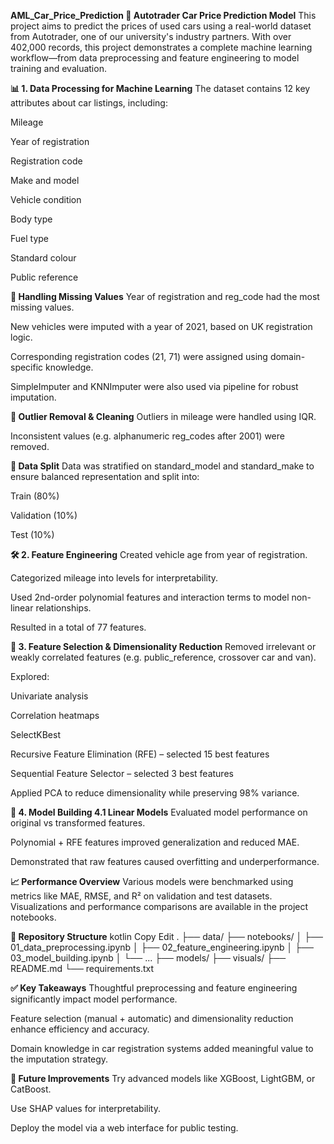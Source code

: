 **AML_Car_Price_Prediction
🚗 Autotrader Car Price Prediction Model**
This project aims to predict the prices of used cars using a real-world dataset from Autotrader, one of our university's industry partners. With over 402,000 records, this project demonstrates a complete machine learning workflow—from data preprocessing and feature engineering to model training and evaluation.

**📊 1. Data Processing for Machine Learning**
The dataset contains 12 key attributes about car listings, including:

Mileage

Year of registration

Registration code

Make and model

Vehicle condition

Body type

Fuel type

Standard colour

Public reference

**🧹 Handling Missing Values**
Year of registration and reg_code had the most missing values.

New vehicles were imputed with a year of 2021, based on UK registration logic.

Corresponding registration codes (21, 71) were assigned using domain-specific knowledge.

SimpleImputer and KNNImputer were also used via pipeline for robust imputation.

**🚫 Outlier Removal & Cleaning**
Outliers in mileage were handled using IQR.

Inconsistent values (e.g. alphanumeric reg_codes after 2001) were removed.

**🧪 Data Split**
Data was stratified on standard_model and standard_make to ensure balanced representation and split into:

Train (80%)

Validation (10%)

Test (10%)

**🛠️ 2. Feature Engineering**
Created vehicle age from year of registration.

Categorized mileage into levels for interpretability.

Used 2nd-order polynomial features and interaction terms to model non-linear relationships.

Resulted in a total of 77 features.

**🧠 3. Feature Selection & Dimensionality Reduction**
Removed irrelevant or weakly correlated features (e.g. public_reference, crossover car and van).

Explored:

Univariate analysis

Correlation heatmaps

SelectKBest

Recursive Feature Elimination (RFE) – selected 15 best features

Sequential Feature Selector – selected 3 best features

Applied PCA to reduce dimensionality while preserving 98% variance.

**🤖 4. Model Building
4.1 Linear Models**
Evaluated model performance on original vs transformed features.

Polynomial + RFE features improved generalization and reduced MAE.

Demonstrated that raw features caused overfitting and underperformance.

**📈 Performance Overview**
Various models were benchmarked using metrics like MAE, RMSE, and R² on validation and test datasets.
Visualizations and performance comparisons are available in the project notebooks.

**📁 Repository Structure**
kotlin
Copy
Edit
.
├── data/
├── notebooks/
│   ├── 01_data_preprocessing.ipynb
│   ├── 02_feature_engineering.ipynb
│   ├── 03_model_building.ipynb
│   └── ...
├── models/
├── visuals/
├── README.md
└── requirements.txt

**✅ Key Takeaways**
Thoughtful preprocessing and feature engineering significantly impact model performance.

Feature selection (manual + automatic) and dimensionality reduction enhance efficiency and accuracy.

Domain knowledge in car registration systems added meaningful value to the imputation strategy.

**📌 Future Improvements**
Try advanced models like XGBoost, LightGBM, or CatBoost.

Use SHAP values for interpretability.

Deploy the model via a web interface for public testing.

